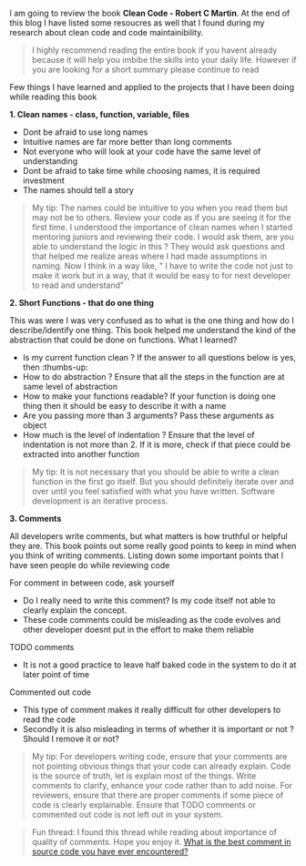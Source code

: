 I am going to review the book **Clean Code - Robert C Martin**. At the end of this blog I have listed some resoucres as well that I found during my research about clean code and code maintainibility.

> I highly recommend reading the entire book if you havent already because it will help you imbibe the skills into your daily life. However if you are looking for a short summary please continue to read

Few things I have learned and applied to the projects that I have been doing while reading this book

**1. Clean names - class, function, variable, files**

- Dont be afraid to use long names
- Intuitive names are far more better than long comments
- Not everyone who will look at your code have the same level of understanding
- Dont be afraid to take time while choosing names, it is required investment
- The names should tell a story

> My tip: The names could be intuitive to you when you read them but may not be to others. Review your code as if you are seeing it for the first time. I understood the importance of clean names when I started mentoring juniors and reviewing their code. I would ask them, are you able to understand the logic in this ? They would ask questions and that helped me realize areas where I had made assumptions in naming. Now I think in a way like, " I have to write the code not just to make it work but in a way, that it would be easy to for next developer to read and understand" 

**2. Short Functions - that do one thing**

This was were I was very confused as to what is the one thing and how do I describe/identify one thing. This book helped me understand the kind of the abstraction that could be done on functions. What I learned?

 - Is my current function clean ? If the answer to all questions below is yes, then :thumbs-up:
 - How to do abstraction ? Ensure that all the steps in the function are at same level of abstraction
 - How to make your functions readable? If your function is doing one thing then it should be easy to describe it with a name
 - Are you passing more than 3 arguments? Pass these arguments as object
 - How much is the level of indentation ? Ensure that the level of indentation is not more than 2. If it is more, check if that piece could be extracted into another function

> My tip: It is not necessary that you should be able to write a clean function in the first go itself. But you should definitely iterate over and over until you feel satisfied with what you have written. Software development is an iterative process.

**3. Comments**

All developers write comments, but what matters is how truthful or helpful they are. This book points out some really good points to keep in mind when you think of writing comments. Listing down some important points that I have seen people do while reviewing code

For comment in between code, ask yourself
- Do I really need to write this comment? Is my code itself not able to clearly explain the concept.
- These code comments could be misleading as the code evolves and other developer doesnt put in the effort to make them reliable

TODO comments
- It is not a good practice to leave half baked code in the system to do it at later point of time

Commented out code 
- This type of comment makes it really difficult for other developers to read the code
- Secondly it is also misleading in terms of whether it is important or not ? Should I remove it or not?

> My tip: For developers writing code, ensure that your comments are not pointing obvious things that your code can already explain. Code is the source of truth, let is explain most of the things. Write comments to clarify, enhance your code rather than to add noise. For reviewers, ensure that there are proper comments if some piece of code is clearly explainable. Ensure that TODO comments or commented out code is not left out in your system.

> Fun thread: I found this thread while reading about importance of quality of comments. Hope you enjoy it. [What is the best comment in source code you have ever encountered?](https://stackoverflow.com/questions/184618/what-is-the-best-comment-in-source-code-you-have-ever-encountered)
